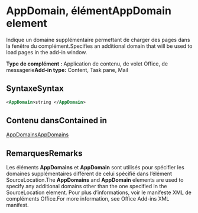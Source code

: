 # <a name="appdomain-element"></a><span data-ttu-id="0c766-101">AppDomain, élément</span><span class="sxs-lookup"><span data-stu-id="0c766-101">AppDomain element</span></span>

<span data-ttu-id="0c766-102">Indique un domaine supplémentaire permettant de charger des pages dans la fenêtre du complément.</span><span class="sxs-lookup"><span data-stu-id="0c766-102">Specifies an additional domain that will be used to load pages in the add-in window.</span></span>

<span data-ttu-id="0c766-103">**Type de complément :** Application de contenu, de volet Office, de messagerie</span><span class="sxs-lookup"><span data-stu-id="0c766-103">**Add-in type:** Content, Task pane, Mail</span></span>

## <a name="syntax"></a><span data-ttu-id="0c766-104">Syntaxe</span><span class="sxs-lookup"><span data-stu-id="0c766-104">Syntax</span></span>

```XML
<AppDomain>string </AppDomain>
```

## <a name="contained-in"></a><span data-ttu-id="0c766-105">Contenu dans</span><span class="sxs-lookup"><span data-stu-id="0c766-105">Contained in</span></span>

[<span data-ttu-id="0c766-106">AppDomains</span><span class="sxs-lookup"><span data-stu-id="0c766-106">AppDomains</span></span>](appdomains.md)

## <a name="remarks"></a><span data-ttu-id="0c766-107">Remarques</span><span class="sxs-lookup"><span data-stu-id="0c766-107">Remarks</span></span>

<span data-ttu-id="0c766-108">Les éléments **AppDomains** et **AppDomain** sont utilisés pour spécifier les domaines supplémentaires différent de celui spécifié dans l’élément SourceLocation.</span><span class="sxs-lookup"><span data-stu-id="0c766-108">The  **AppDomains** and **AppDomain** elements are used to specify any additional domains other than the one specified in the SourceLocation element.</span></span> <span data-ttu-id="0c766-109">Pour plus d’informations, voir le manifeste XML de compléments Office.</span><span class="sxs-lookup"><span data-stu-id="0c766-109">For more information, see Office Add-ins XML manifest.</span></span>

